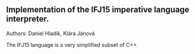 Implementation of the IFJ15 imperative language interpreter.
--------
Authors: Daniel Hladík, Klára Jánová

The IFJ15 language is a very simplified subset of C++.
